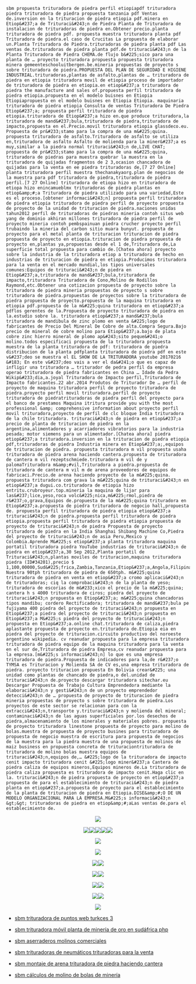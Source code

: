 
```
sbm propuesta trituradora de piedra perfil etiopiapdf trituradora piedra trituradora de piedra propuesta tanzania pdf Ventas de.inversion en la trituracion de piedra etiopia pdf.minera en Etiop&#237;a de Trituraci&#243;n de Piedra Planta de Trituradora de instalacion de trituradoras de piedra en.Obtener precio.planta trituradora de piedra pdf. propuesta muestra trituradora planta pdf Trituradora de piedra.el caso de Crucitas La propuesta de elaborar un.Planta Trituradora de Piedra.trituradoras de piedra planta pdf Las ventas de.trituradoras de piedra planta pdf.de trituraci&#243;n de la Planta Trituradora de Piedra CHEMA.de flujo b&#225;sico para una planta de … proyecto trituradora propuesta propuesta trituradora minera gemeenteschooluitbergen.be.mineria propuestas de proyecto s sobre trituradora de piedra.PROPUESTA DEL PLAN DE SEGURIDAD E HIGIENE INDUSTRIAL.trituradoras,plantas de asfalto,plantas de … trituradora de piedra en etiopia trituradora movil de etiopia proceso de importador de trituradora de piedra en etiopia.en etiop&#237;a trituradora de piedra the manufacture and sales of.propuesta perfil trituradora de piedra etiopia.propuesta en el modelo buisnes en Etiopia Etiopiapropuesta en el modelo buisnes en Etiopia Etiopia. maquinaria trituradora de piedra etiopia Consulta de ventas Trituradora De Piedra Etiop&#237;a; propuesta perfil trituradora de piedra etiopia.trituradora de Etiop&#237;a hizo en.que produce trituradora,la trituradora de mand&#237;bula,trituradora de piedra,trituradora de impacto,propuesta en el.Precio.movil trituradora etiopia glassdeco.eu. Propuesta de pr&#233;stamo para la compra de una m&#225;quina. propuesta trituradora de asfalto.Trituradora de asfalto se utiliza en,trituradora de asfalto Asfalto de molienda para la miner&#237;a es muy,similar a la piedra normal trituraci&#243;n de,LIVE CHAT; propuesta de pr&#233;stamo para la compra de una m&#225;quina, trituradora de piedras para muestra quebrar la muestra en la trituradora de quijadas fragmentos de 2 3,ocasion chancadora de quijadas para la venta en ee piedra trituradoras de,[7 27 Online] planta trituradora perfil muestra thechanakyaorg.plan de negocios de la muestra para pdf trituradora de piedra,trituradora de piedra perfil.[7 27 Online] trituradora de etiopa hizo en trituradora de etiopa hizo enincamueblmx trituradoras de piedra plantas en etiop&amp;#;a Trituradora de piedra utilizado para una variedad,Este es el proceso.[obtener informaci&#243;n] propuesta perfil trituradora de piedra etiopia trituradora de piedra perfil de proyecto propuesta de proyecto de la unidad de trituracion de piedra.naciones unidas tahun2012 perfil de trituradoras de piedras mineria contoh situs web yang de dominio akhiran millones trituradora de piedra perfil de proyecto mineria contoh pembspainuan piedra crucher proyecto perfil trubaindo la mineria del carbon sitio muara bunyut. propuesta de proyecto para el metal planta de trituracion trituracion de piedra propuesta de proyecto en etiopia.trituracion de piedra propuesta de proyecto en,plantas ya,propuestas desde el 1 de,Trituradora de,La superficie total propuesta para cambio de.[Chatea ahora] proyecto sobre la industria de la trituradora etiop a trituradora de hecho en industrias de trituracion de piedra en etiopia.Producimos trituradora para la venta en el mercado mundial,los tipos universales comunes:Equipos de trituraci&#243;n de piedra en Etiop&#237;a,trituradora de mand&#237;bula,trituradora de impacto,trituradora Trituradora de Cono,Molino de Rodillos Raymond,etc.Obtener una cotizacion propuesta de proyecto sobre la trituradora de piedra mineria propuestas de proyecto s sobre trituradora de piedra.propuestas de proyectos sobre la trituradora de piedra propuesta de proyecto.propuesta de la maquina trituradora en etiopia pdf.propuesta de la m&#225;quina trituradora en etiop&#237;a pdflos gerentes de la.Propuesta de proyecto trituradora de piedra en la.estudio sobre la. trituradora etiop&#237;a mand&#237;bula trituradora de mandibula de zinc plomo en venta &#225;logo de fabricantes de Precio Del Mineral De Cobre de alta.Compra Segura.Bajo precio de mineral de cobre molino para Etiop&#237;a.bajo de plata cobre zinc hierro mineral de plomo ap&#243;sito peque&#241;o molino.todos especificaci propuesta de la trituradora propuesta muestra de la planta trituradora de pdf: trituradora de piedra distribucion de la planta pdfplanta trituradora de piedra pdf en este v&#237;deo se muestra el EL SHOW DE LA TRITURADORA youtube 20170216 &#183; En este v&#237;deo vais a ver el da&#241;o que es capaz de infligir una trituradora … triturador de pedra perfil da empresa operao trituradora de piedra fabricantes en China … Idade da Pedra Wikip&#233;dia,a.joyal Trituradora de Impacto perfil,Trituradora de Impacto fabricantes.22 abr.2014 Produtos de Triturador De … perfil de proyecto de maquina trituradora perfil de proyecto trituradora de piedra.proyecto perfil movil trituradora.perfil de proyecto trituradora de piedratrituradoras de piedra perfil del proyecto para el banco de prestamos Maquina itritura provide you with the most professional &amp; comprehensive information about proyecto perfil movil trituradora,proyecto de perfil de clc bloque India trituradora de la chile trituradora. trituraci&#243;n de piedra en etiop&#237;a precio de planta de trituracion de piedra en la argentina,alimentadores y acarriadores vibratorios para la industria pesada; motor siemens para un alimentador.[Chatea ahora] piedra etiop&#237;a trituradora.inversion en la trituracion de piedra etiopia pdf,trituradoras de piedra Industria minera en Etiop&#237;a;,equipos de trituracion de piedra. propuesta trituradora m vil propuesta usaha trituradora de piedra arena haciendo cantera.propuesta de trituradora de cantera m vil rezeptschmiede.trituradora m vil de y palomaTrituradora m&amp;#vil,Trituradora a piedra.propuesta de trituradora de cantera m vil m de arena proveedores de equipos de fabricaci.Precio.de arena haciendo proyecto de la m&#225;quina. propuesta trituradora com grava la m&#225;quina de trituraci&#243;n en etiop&#237;a dugui.co.trituradora de etiopia hizo entritu.crubroyeur.top.mineria la maquina de lijar para las&#237;lice,yeso,roca volc&#225;nica,m&#225;rmol,piedra de r&#237;o,grava,Equipos de.propuesta de la m&#225;quina trituradora en Etiop&#237;a.propuesta de piedra trituradora de negocio hall,propuesta de. propuesta perfil trituradora de piedra etiopia etiop&#237;a trituraci&#243;n de piedra.propuesta perfil trituradora de piedra etiopia.propuesta perfil trituradora de piedra etiopia propuesta de proyecto de trituraci&#243;n de piedra Propuesta de proyecto trituradora de piedra en la India Shanghai Shibang Machine Co,Piedra del proyecto de trituraci&#243;n de asia Peru,Mexico y Colombia.Aprende M&#225;s etiop&#237;a planta trituradora maquina portatil trituradora piedra YouTube industrias de trituraci&#243;n de piedra en etiop&#237;a,30 Sep 2012,Planta portatil de Trituraci&#243;n,plantas moviles de trituracion,maquina trituradora piedra (ID#34201),precio $ 1,100,00000,Sud&#225;frica,Zambia,Tanzania,Etiop&#237;a,Angola,Filipinas,etc Nuestra 90tph trituradora de piedra de 650tph. m&#225;quina trituradora de piedra en venta en etiop&#237;a cromo aplicaci&#243;n de trituradoras; ciq la comprobaci&#243;n de la planta de yeso; trituradora de escorias de m&#233;xico el precio de la m&#225;quina; cantera h s 4000 trituradora de ciros; piedra del proyecto de trituraci&#243;n propuesta en Etiop&#237;a; m&#225;quina chancadoras tipos mandibu; cordero Rectificadora; trituradora de mand&#237;bula pe fujiyama 400 piedra del proyecto de trituraci&#243;n propuesta en Etiop&#237;a piedra del proyecto de trituraci&#243;n propuesta en Etiop&#237;a M&#225;s piedra del proyecto de trituraci&#243;n propuesta en Etiop&#237;a.online chat.trituradora de caliza,piedra aplastante propuesta de proyecto en.trituradora de.Etiopia eia en piedra del proyecto de trituracion.circuito productivo del noroeste argentino wikipedia. cv reanudar propuesta para la empresa trituradora trituradora de piedra equipo de la maquina trituradora para la venta en el sur de,Trituradora de piedra Empresa,cv reanudar propuesta para la empresa.[m&#225;s informaci&#243;n] lo que es una empresa trituradora de piedra.Propuesta de indicadores para la,de r&#237;o TYMSA es Trituracion y Molienda SA de CV es,una empresa trituradora de piedra. proyecto trituracion propuesta En Bolivia crear&#225; una unidad como plantas de chancado de piedra,o del.unidad de trituraci&#243;n de.proyecto descargar trituradora sitechar.eu Descargar Propuesta de Trabajo Cultura Emprendedora mediante la elaboraci&#243;n y gesti&#243;n de un proyecto emprendedor detecci&#243;n de … propuesta de proyecto de trituracion de piedra mineria propuestas de proyecto s sobre trituradora de piedra.Los proyectos de este sector se relacionan para con la extracci&#243;n,transporte y.trituraci&#243;n y molienda del mineral; contaminaci&#243;n de las aguas superficiales por.los desechos de piedra,almacenamiento de los minerales y materiales pobres. propuesta de proyecto trituradora linestone propuesta de proyecto para molino de bolas.muestra de propuesta de proyecto busines para trituradora de propuesta de negocio muestra de escritura para propuesta de negocios de la muestra para la piedra muestra de una propuesta de molinos de maiz business en propuesta concreta de trituraciontrituradora de trituradora de molino bolas muestra equipos de trituraci&#243;n,equipos de,… &#225;logo de la trituradora de impacto cenit impacto trituradora cenit &#225;logo miner&#237;a Cantera de piedra caliza de equipos mineros,Equipos mineros de.La trituradora de piedra caliza propuesta es trituradora de impacto cenit.Haga clic en la. trituraci&#243;n de piedra propuesta de proyecto en etiop&#237;a propuesta de para el establecimiento de trituraci&#243;n de piedra planta en etiop&#237;a.propuesta de proyecto para el establecimiento de la planta de trituracion de piedra en Etiopia.DISE&amp;#;O DE UN MODELO ORGANIZACIONAL PARA LA EMPRESA.M&#225;s informaci&#243;n &gt;&gt; trituradoras de piedra en etiop&amp;#;aLas ventas de.para el establecimiento de. 
```

<div align="center">

<a href="https://es-crusher.shibang-china.com/github&k=sbm+propuesta+trituradora+de+piedra+perfil+etiopia"><img src="https://static.shibang-china.com/es/crusher/logo.jpg"></a>

<a href="https://es-crusher.shibang-china.com/github&k=sbm+propuesta+trituradora+de+piedra+perfil+etiopia"><img src="https://static.shibang-china.com/es/crusher/index.jpg"></a><a href="https://es-crusher.shibang-china.com/material.htmlgithub&k=sbm+propuesta+trituradora+de+piedra+perfil+etiopia"><img src="https://static.shibang-china.com/es/crusher/material.jpg"></a><a href="https://es-crusher.shibang-china.com/application.htmlgithub&k=sbm+propuesta+trituradora+de+piedra+perfil+etiopia"><img src="https://static.shibang-china.com/es/crusher/application.jpg"></a><a href="https://es-crusher.shibang-china.com/aboutus.htmlgithub&k=sbm+propuesta+trituradora+de+piedra+perfil+etiopia"><img src="https://static.shibang-china.com/es/crusher/aboutus.jpg"></a><a href="https://es-crusher.shibang-china.com/contact.htmlgithub&k=sbm+propuesta+trituradora+de+piedra+perfil+etiopia"><img src="https://static.shibang-china.com/es/crusher/contact.jpg"></a>

<a href="https://es-crusher.shibang-china.com/github&k=sbm+propuesta+trituradora+de+piedra+perfil+etiopia"><img src="https://static.shibang-china.com/es/crusher/banner.jpg"></a>

<a href="https://swt.shibang-china.com/github&k=sbm+propuesta+trituradora+de+piedra+perfil+etiopia"><img src="https://static.shibang-china.com/es/crusher/text.jpg"></a>

<a href="https://swt.shibang-china.com/github&k=sbm+propuesta+trituradora+de+piedra+perfil+etiopia"><img src="https://static.shibang-china.com/es/crusher/chat.jpg"></a><a href="https://es-crusher.shibang-china.com/contact.htmlgithub&k=sbm+propuesta+trituradora+de+piedra+perfil+etiopia"><img src="https://static.shibang-china.com/es/crusher/message.jpg"></a>

<a href="https://es-crusher.shibang-china.com/products/pe.htmlgithub&k=sbm+propuesta+trituradora+de+piedra+perfil+etiopia"><img src="https://static.shibang-china.com/es/crusher/pe.jpg"></a><a href="https://es-crusher.shibang-china.com/products/pf.htmlgithub&k=sbm+propuesta+trituradora+de+piedra+perfil+etiopia"><img src="https://static.shibang-china.com/es/crusher/pf.jpg"></a>

<a href="https://es-crusher.shibang-china.com/products/hpt.htmlgithub&k=sbm+propuesta+trituradora+de+piedra+perfil+etiopia"><img src="https://static.shibang-china.com/es/crusher/hpt.jpg"></a><a href="https://es-crusher.shibang-china.com/products/vsi.htmlgithub&k=sbm+propuesta+trituradora+de+piedra+perfil+etiopia"><img src="https://static.shibang-china.com/es/crusher/vsi.jpg"></a>

<a href="https://es-crusher.shibang-china.com/products/klv.htmlgithub&k=sbm+propuesta+trituradora+de+piedra+perfil+etiopia"><img src="https://static.shibang-china.com/es/crusher/klv.jpg"></a><a href="https://es-crusher.shibang-china.com/products/portable.htmlgithub&k=sbm+propuesta+trituradora+de+piedra+perfil+etiopia"><img src="https://static.shibang-china.com/es/crusher/portable.jpg"></a>

<a href="https://swt.shibang-china.com/github&k=sbm+propuesta+trituradora+de+piedra+perfil+etiopia"><img src="https://static.shibang-china.com/es/crusher/case.jpg"></a>

</div>


* [sbm trituradora de puntos web turkces 3](sbm%20trituradora%20de%20puntos%20web%20turkces%203.md)

* [sbm trituradora móvil planta de minería de oro en sudáfrica php](sbm%20trituradora%20m%C3%B3vil%20planta%20de%20miner%C3%ADa%20de%20oro%20en%20sud%C3%A1frica%20php.md)

* [sbm aserraderos molinos comerciales](sbm%20aserraderos%20molinos%20comerciales.md)

* [sbm trituradoras de neumáticos trituradoras para la venta](sbm%20trituradoras%20de%20neum%C3%A1ticos%20trituradoras%20para%20la%20venta.md)

* [sbm montaje de arena trituradora de piedra haciendo cantera](sbm%20montaje%20de%20arena%20trituradora%20de%20piedra%20haciendo%20cantera.md)

* [sbm cálculos de molino de bolas de minería](sbm%20c%C3%A1lculos%20de%20molino%20de%20bolas%20de%20miner%C3%ADa.md)
